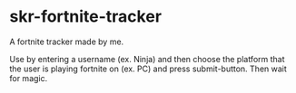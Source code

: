 # skr-fortnite-tracker
A fortnite tracker made by me.

Use by entering a username (ex. Ninja) and then choose the platform that the user is playing fortnite on (ex. PC) and press submit-button. Then wait for magic.
